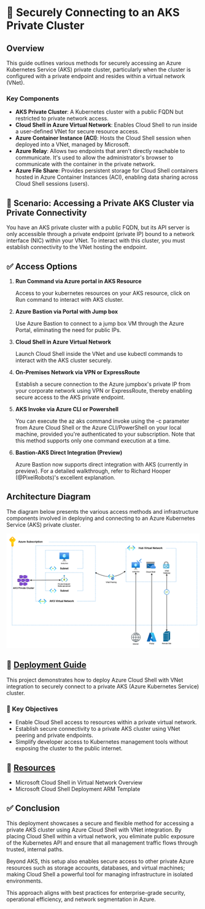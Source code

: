 # 🔐 Securely Connecting to an AKS Private Cluster
## Overview
This guide outlines various methods for securely accessing an Azure Kubernetes Service (AKS) private cluster, particularly when the cluster is configured with a private endpoint and resides within a virtual network (VNet).

### Key Components
- **AKS Private Cluster**: A Kubernetes cluster with a public FQDN but restricted to private network access.
- **Cloud Shell in Azure Virtual Network**: Enables Cloud Shell to run inside a user-defined VNet for secure resource access.
- **Azure Container Instance (ACI)**: Hosts the Cloud Shell session when deployed into a VNet, managed by Microsoft.
- **Azure Relay**: Allows two endpoints that aren't directly reachable to communicate. It's used to allow the administrator's browser to communicate with the container in the private network.
- **Azure File Share**: Provides persistent storage for Cloud Shell containers hosted in Azure Container Instances (ACI), enabling data sharing across Cloud Shell sessions (users).

## 📘  Scenario: Accessing a Private AKS Cluster via Private Connectivity

You have an AKS private cluster with a public FQDN, but its API server is only accessible through a private endpoint (private IP) bound to a network interface (NIC) within your VNet. To interact with this cluster, you must establish connectivity to the VNet hosting the endpoint.

## ✅ Access Options

1. **Run Command via Azure portal in AKS Resource**
   
   Access to your kubernetes resources on your AKS resource, click on Run command to interact with AKS cluster.
   
2. **Azure Bastion via Portal with Jump box**
   
   Use Azure Bastion to connect to a jump box VM through the Azure Portal, eliminating the need for public IPs.
3. **Cloud Shell in Azure Virtual Network**
   
   Launch Cloud Shell inside the VNet and use kubectl commands to interact with the AKS cluster securely.
   
4. **On-Premises Network via VPN or ExpressRoute**
   
   Establish a secure connection to the Azure jumpbox's private IP from your corporate network using VPN or ExpressRoute, thereby enabling secure access to the AKS private endpoint.
   
5. **AKS Invoke via Azure CLI or Powershell**
 
   You can execute the az aks command invoke using the -c parameter from Azure Cloud Shell or the Azure CLI/PowerShell on your local machine, provided you're authenticated to your subscription. Note that this method supports only one command execution at a time.

6. **Bastion-AKS Direct Integration (Preview)**
    
   Azure Bastion now supports direct integration with AKS (currently in preview). For a detailed walkthrough, refer to Richard Hooper (@PixelRobots)'s excellent explanation.

## Architecture Diagram

The diagram below presents the various access methods and infrastructure components involved in deploying and connecting to an Azure Kubernetes Service (AKS) private cluster.

![Architecture Diagram](images/Connecting%20to%20an%20AKS%20Private%20Cluster.png)


## 🚧 [Deployment Guide](Deployment.md)

This project demonstrates how to deploy Azure Cloud Shell with VNet integration to securely connect to a private AKS (Azure Kubernetes Service) cluster.

### 🔧 Key Objectives
- Enable Cloud Shell access to resources within a private virtual network.
- Establish secure connectivity to a private AKS cluster using VNet peering and private endpoints.
- Simplify developer access to Kubernetes management tools without exposing the cluster to the public internet.

## 🧰 [Resources](Resources.md)

- Microsoft Cloud Shell in Virtual Network Overview 
- Microsoft Cloud Shell Deployment ARM Template

  
## ✅ Conclusion 

This deployment showcases a secure and flexible method for accessing a private AKS cluster using Azure Cloud Shell with VNet integration. By placing Cloud Shell within a virtual network, you eliminate public exposure of the Kubernetes API and ensure that all management traffic flows through trusted, internal paths.

Beyond AKS, this setup also enables secure access to other private Azure resources such as storage accounts, databases, and virtual machines; making Cloud Shell a powerful tool for managing infrastructure in isolated environments.

This approach aligns with best practices for enterprise-grade security, operational efficiency, and network segmentation in Azure.
